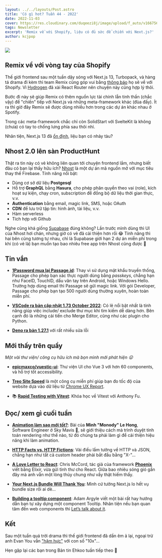 ```yaml
---
layout: ../../layouts/Post.astro
title: 'Có gì hot? Tuần 44 - 2022'
date: 2022-11-03
cover: https://res.cloudinary.com/duqeezi8j/image/upload/f_auto/v1667564848/ehkoo/newsletters/w44-2022.png
tags: Newsletter
excerpt: 'Remix về với Shopify, liệu có đủ sức để chiến với Next.js?'
author: kcjpop
---
```


![](https://res.cloudinary.com/duqeezi8j/image/upload/f_auto/v1667564848/ehkoo/newsletters/w44-2022.png)

## Remix về với vòng tay của Shopify

Thế giới frontend sau một tuần dậy sóng với Next.js 13, Turbopack, và hàng tá drama đi kèm thì team Remix cũng góp vui bằng [thông báo](https://remix.run/blog/remixing-shopify) họ sẽ về với Shopify. Vì [Hydrogen](https://hydrogen.shopify.dev/) đã xài React Router nên chuyện này cũng hợp lý thôi.

Bước đi này sẽ giúp Remix có thêm nguồn lực tài chính lẫn tinh thần (chắc vậy) để "chiến" tiếp với Next.js và những meta-framework khác (đùa đấy). Ít ra thì giờ đây Remix sẽ được dùng nhiều hơn trong các dự án khác nhau ở Spotify.

Trong các meta-framework chắc chỉ còn SolidStart với SvelteKit là không (chưa) có tay to chống lưng phía sau thôi nhỉ.

Nhân tiện, Next.js 13 đã [ổn định](https://twitter.com/timneutkens/status/1587774114370134018), liệu bạn có nhảy tàu?

## Nhost 2.0 lên sàn ProductHunt

Thật ra tin này có vẻ không liên quan tới chuyện frontend lắm, nhưng biết đâu có bạn lại thấy hữu ích? [Nhost](https://nhost.io/) là một dự án mã nguồn mở với mục tiêu thay thế Firebase. Tính năng nổi bật:

- Dùng cơ sở dữ liệu **Postgesql**
- Hỗ trợ **GraphQL** bằng **Hasura**, cho phép phân quyền theo vai (role), kích hoạt sự kiện, chạy cron, subscription để đồng bộ dữ liệu thời gian thực, v.v.
- **Authentication** bằng email, magic link, SMS, hoặc OAuth
- **CDN** để lưu trữ tập tin: hình ảnh, tài liệu, v.v.
- Hàm serverless
- Tích hợp với Github

Nghe cũng khá giống [Supabase](https://supabase.com/) đúng không? Lần trước mình dùng thì UI của Nhost hơi chán, nhưng giờ có vẻ đã cải thiện hơn rồi 😂 Tính năng thì hai bên cũng tương tự nhau, chỉ là Supabase giới hạn 2 dự án miễn phí trong khi (có vẻ là) bạn muốn tạo bao nhiêu free app trên Nhost cũng được 🤔

## Tin vắn

- [**1Password mua lại Passage.id**](https://passage.id/post/passage-is-joining-1password): Thay vì sử dụng mật khẩu truyền thống, Passage cho phép bạn xác thực người dùng bằng _passkeys_, chẳng hạn như FaceID, TouchID, dấu vân tay trên Android, hoặc Windows Hello. Trường hợp dùng email thì Passage sẽ gửi magic link. Với gói Developer, Passage cho phép bạn tạo 500 người dùng thường xuyên, hoàn toàn miễn phí.

- [**VSCode ra bản cập nhật 1.73 October 2022**](https://code.visualstudio.com/updates/v1_73): Có lẽ nổi bật nhất là tính năng giúp việc include/ exclude thư mục khi tìm kiếm dễ dàng hơn. Bên cạnh đó là những cải tiến cho Merge Editor, cũng như các plugin cho Python.

- [**Deno ra bản 1.27.1**](https://github.com/denoland/deno/releases/tag/v1.27.1) với rất nhiều sửa lỗi

## Mới thấy trên quầy

_Một vài thư viện/ công cụ hữu ích mà bọn mình mới phát hiện 😛_

- [**epicmaxco/vuestic-ui**](https://github.com/epicmaxco/vuestic-ui): Thư viện UI cho Vue 3 với hơn 60 components, và hỗ trợ tốt accessibility.

- [**Treo Site Speed**](https://treo.sh/sitespeed) là một công cụ miễn phí giúp bạn đo tốc độ của website dựa vào dữ liệu từ [Chrome UX Report](https://twitter.com/ChromeUXReport).

- 📚 [**Rapid Testing with Vitest**](https://vueschool.io/courses/rapid-testing-with-vitest): Khóa học về Vitest với Anthony Fu.

## Đọc/ xem gì cuối tuần

- [**Animation làm sao mới tốt?**](https://www.minhle.space/blog/animation-performance): Bài của **Minh "Monody" Le Hong**, Software Engineer ở Sky Mavis 👋, sẽ giới thiệu cách mà trình duyệt tính toán rendering như thế nào, từ đó chúng ta phải làm gì để cải thiện hiệu năng khi làm animation.

- [**HTTP Facts vs. HTTP Fictions**](https://www.akitasoftware.com/blog-posts/http-facts-vs-http-fictions): Vài điều lầm tưởng về HTTP và JSON, chẳng hạn như tất cả custom header phải bắt đầu bằng "X-"…

- [**A Love Letter to React**](https://fly.io/blog/love-letter-react/): Chris McCord, tác giả của framework [**Phoenix**](https://www.phoenixframework.org/) viết bằng Elixir, vừa gửi tình thư cho React. Giữa bao nhiêu sóng gió gần đây mà anh vẫn một lòng thủy chung như vầy thật hiếm thấy.

- [**Your Next.js Bundle Will Thank You**](https://renatopozzi.me/articles/your-nextjs-bundle-will-thank-you): Mình cứ tưởng Next.js lo hết vụ bundle size rồi ai dè…

- [**Building a tooltip component**](https://web.dev/building-a-tooltip-component/): Adam Argyle viết một bài rất hay hướng dẫn bạn tự xây dựng một component Tooltip. Nhân tiện nếu bạn quan tâm đến web components thì [Let’s talk about it](https://bradfrost.com/blog/post/lets-talk-about-web-components).

## Kết

Sau một tuần quá trời drama thì thế giới frontend đã dần êm ả lại, ngoại trừ anh Evan You vẫn ["hậm hực"](https://github.com/yyx990803/vite-vs-next-turbo-hmr/discussions/8) với con số "10x"…

Hẹn gặp lại các bạn trong Bản tin Ehkoo tuần tiếp theo 👋
